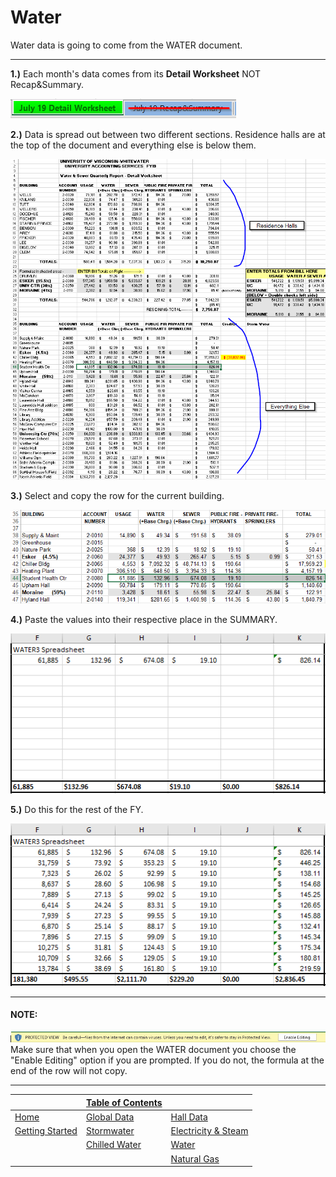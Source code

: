 # Water
Water data is going to come from the WATER document.

---

**1.)** Each month's data comes from its **Detail Worksheet** NOT Recap&Summary.

![img1](src/storm/img1.png)

**2.)** Data is spread out between two different sections. Residence halls are at the top of the document and everything else is below them.

![water1](src/reshalls/water1.png)

**3.)** Select and copy the row for the current building. 

![water2](src/reshalls/water2.png)

**4.)** Paste the values into their respective place in the SUMMARY.

![water3](src/reshalls/water3.png)

**5.)** Do this for the rest of the FY.

![water4](src/reshalls/water4.png)

---
#### NOTE:
![elec7](src/reshalls/elec7.png)
Make sure that when you open the WATER document you choose the "Enable Editing" option if you are prompted. If you do not, the formula at the end of the row will not copy.

---

| | [Table of Contents](https://uw-whitewater-sustainability.github.io/Utility%20Summary/data) | |
|-------------|-------------|-------------|
| [Home](https://uw-whitewater-sustainability.github.io/Utility%20Summary) | [Global Data](https://uw-whitewater-sustainability.github.io/Utility%20Summary/global) | [Hall Data](https://uw-whitewater-sustainability.github.io/Utility%20Summary/reshalls) |
| [Getting Started]() | [Stormwater](https://uw-whitewater-sustainability.github.io/Utility%20Summary/storm) | [Electricity & Steam](https://uw-whitewater-sustainability.github.io/Utility%20Summary/elecsteam) |
| | [Chilled Water](https://uw-whitewater-sustainability.github.io/Utility%20Summary/chilled) | [Water](https://uw-whitewater-sustainability.github.io/Utility%20Summary/water) |
| | | [Natural Gas](https://uw-whitewater-sustainability.github.io/Utility%20Summary/gas) |